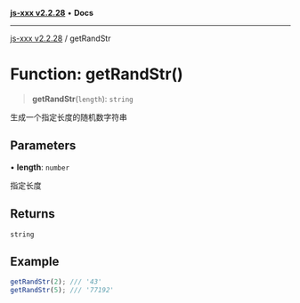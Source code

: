[**js-xxx v2.2.28**](../README.md) • **Docs**

***

[js-xxx v2.2.28](../README.md) / getRandStr

# Function: getRandStr()

> **getRandStr**(`length`): `string`

生成一个指定长度的随机数字符串

## Parameters

• **length**: `number`

指定长度

## Returns

`string`

## Example

```ts
getRandStr(2); /// '43'
getRandStr(5); /// '77192'
```
